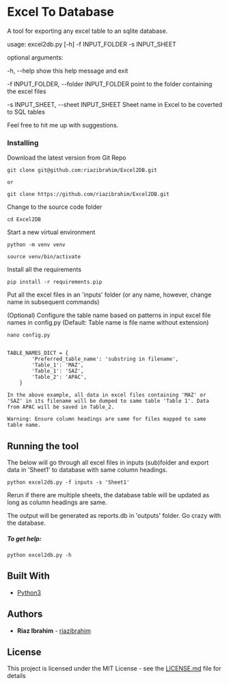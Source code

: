 # Excel To Database

A tool for exporting any excel table to an sqlite database.

usage: excel2db.py [-h] -f INPUT_FOLDER -s INPUT_SHEET

optional arguments:

  -h, --help            show this help message and exit

  -f INPUT_FOLDER, --folder INPUT_FOLDER
                        point to the folder containing the excel files

  -s INPUT_SHEET, --sheet INPUT_SHEET
                        Sheet name in Excel to be coverted to SQL tables





Feel free to hit me up with suggestions.


### Installing

Download the latest version from Git Repo

```
git clone git@github.com:riazibrahim/Excel2DB.git

or

git clone https://github.com/riazibrahim/Excel2DB.git
```

Change to the source code folder

```
cd Excel2DB
```
Start a new virtual environment

```
python -m venv venv

source venv/bin/activate
```

Install all the requirements

```
pip install -r requirements.pip
```

Put all the excel files in an 'inputs' folder (or any name, however, change name in subsequent commands)

(Optional) Configure the table name based on patterns in input excel file names in config.py (Default: Table name is file name without extension)

```
nano config.py


TABLE_NAMES_DICT = {
        'Preferred_table_name': 'substring in filename',
        'Table_1': 'MAZ',
        'Table_1': 'SAZ',
        'Table_2': 'APAC',
    }

In the above example, all data in excel files containing 'MAZ' or 'SAZ' in its filename will be dumped to same table 'Table 1'. Data from APAC will be saved in Table_2.

Warning: Ensure column headings are same for files mapped to same table name.
```

## Running the tool

The below will go through all excel files in inputs (sub)folder and export data in 'Sheet1' to database with same column headings.

```
python excel2db.py -f inputs -s 'Sheet1'
```
Rerun if there are multiple sheets, the database table will be updated as long as column headings are same.

The output will be generated as reports.db in 'outputs' folder. Go crazy with the database.

##### To get help:
```
python excel2db.py -h
```


## Built With

* [Python3](https://www.python.org/download/releases/3.0/)


## Authors

* **Riaz Ibrahim** - [riazibrahim](https://github.com/https://github.com/riazibrahim/)

## License

This project is licensed under the MIT License - see the [LICENSE.md](LICENSE) file for details
